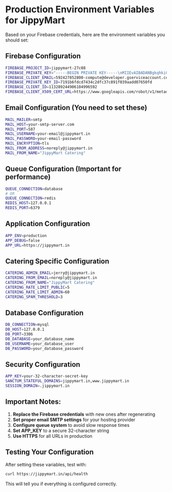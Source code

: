 # Production Environment Variables for JippyMart

Based on your Firebase credentials, here are the environment variables you should set:

## Firebase Configuration
```bash
FIREBASE_PROJECT_ID=jippymart-27c08
FIREBASE_PRIVATE_KEY="-----BEGIN PRIVATE KEY-----\nMIIEvAIBADANBgkqhkiG9w0BAQEFAASCBKYwggSiAgEAAoIBAQCibAvFMfB1GayK\nBfl+uzzXT7SEqGEFIPncBp1JHsSgXjwap4C+U69wN5dLMr24q7KTm2TKPKKaYLWr\ny3FkHZ1hR2bbOU2ZjZ2xfLPH8th+4x7XjlI7Xi7wu4xnKUe50JC7erEQF0p8lXPe\n28DIDSST9LUavOKeZ+RCe9HstQyLzvsmzuGa1kNn5aKL+DtVL048Hz3/vBjN0k9M\nwuHos3rr9k3oSGunXxYzuMJX9peoZHh4p75z4WwKBONYJwvV8FZpRWacMnG4UpVy\nipKRSK1rx+L+mrbaGJSIobFPXbSRCRskOsr7tMoIylViu1qC5QVtQdsN8egY4/Tu\nmjAaX79bAgMBAAECggEAAdraB49hjdhbcBSIf49ZLvi/Y3Y6lzKgUohH6qwUnXIE\nSF76OzI16V6ctmDqacF9/7UaKK397WVpyiqxgpiFw5hrYLyokqhbX1f5roYAWg8P\nuxvN30bOvt9JAIgoJ8OKAAvk4OFGxPAhx/Y29IOx6QXEL0SnLlYog2gU0TZVcB+7\n5TWKCXRtZZu5zPB9eMoNkkDtEV9CxYGQa7QI1A+kPiruBCIyW15kv9yIwvmy45Ip\nWIMYeEBTTBbg6h9Og36Dk1yes5GP7octpruifM+JFL28x1hcZPJCCtD+vUE2khb2\nkLUYkiZNcfdDfjsmV49z3ru149EQZemllwC39JGOgQKBgQDaVkNPs2SGvf373JJ/\nTA9Xe7F+WR1MrXWlwuR7ArJ83ek/nA/ZYoCIicXzjw8f4JmxXhcnzeN67fUdgRr9\nJkpgtI+L9NMWDNJ7zTQTvHMY56k89EaL3l2y5xL+bK/YYHuxDk9MqJKLOJ18rdpx\nvJUEIK1zLr9K71roehlos9VdbQKBgQC+cJYqRGWqB3f3osGkL+Z0D/4YQIDM7Z/0\nqJKqqo5EH/fcwYHAtRtSD6qJocD6PAgIKmA28qRAxxlPh+vqda58qk5iMLUdnYPW\n3SUguzYSv8+v2vcRwdDQY7X+4rIGO7u1S7LPJyEq9Xs+zuHHAvZbTowitoKni6Xz\nTUCt4Iz65wKBgGmP539zVpkm5tOM82+EkK5VaZ2S7G2UOBtqvRkUVsO0bv+ILsmF\nrGtXYVO+ySs6ZlSxDzT5gJCA2E/piej3SGK1Keoa9qvkiye8MP+Rz3wtFVAZMrqR\nSnAi9LX6SpKtI2CZcJG5txCE0O/lBoaTDOEwA2x7H5XVX/iigAJ1YCWJAoGAdk1q\ne4dRwHYzSFqLAHvhJWhp6JbpbGSRYWL2+Z5KEnfpefGbsSLQfgHNZwJc5xYzxx7L\n9lZ1QuhsCMPfAh9o7Xi+iLDJUkRviiKG1fZ2eN8/HXdg1F8aYNoQTO52uPiSeuUz\nhww/xngIv9O03fQxJjd9RnMqZvqRdLsg2uMLsTECgYAl5ieiOIXL/6dWV9gg8sOm\nVvPn9qa+kNoQEddpf2nGLQ07qQOv/xg/I60Lyw9ut1s8uJht+opCyFxkDPyDcNiD\nf3kwvdLgpSheTHhfDPvHs6SM9yRkUa5pZkgRGekX8rwDl3lCoMb01ImzcQwjs3Dh\n7g3xiWQvD+stywr5VxBXug==\n-----END PRIVATE KEY-----\n"
FIREBASE_CLIENT_EMAIL=592427852800-compute@developer.gserviceaccount.com
FIREBASE_PRIVATE_KEY_ID=7191b6fdcd7434c2dfc37c891f039aadd07650fd
FIREBASE_CLIENT_ID=113289244906104996592
FIREBASE_CLIENT_X509_CERT_URL=https://www.googleapis.com/robot/v1/metadata/x509/592427852800-compute%40developer.gserviceaccount.com
```

## Email Configuration (You need to set these)
```bash
MAIL_MAILER=smtp
MAIL_HOST=your-smtp-server.com
MAIL_PORT=587
MAIL_USERNAME=your-email@jippymart.in
MAIL_PASSWORD=your-email-password
MAIL_ENCRYPTION=tls
MAIL_FROM_ADDRESS=noreply@jippymart.in
MAIL_FROM_NAME="JippyMart Catering"
```

## Queue Configuration (Important for performance)
```bash
QUEUE_CONNECTION=database
# OR
QUEUE_CONNECTION=redis
REDIS_HOST=127.0.0.1
REDIS_PORT=6379
```

## Application Configuration
```bash
APP_ENV=production
APP_DEBUG=false
APP_URL=https://jippymart.in
```

## Catering Specific Configuration
```bash
CATERING_ADMIN_EMAIL=jerry@jippymart.in
CATERING_FROM_EMAIL=noreply@jippymart.in
CATERING_FROM_NAME="JippyMart Catering"
CATERING_RATE_LIMIT_PUBLIC=5
CATERING_RATE_LIMIT_ADMIN=60
CATERING_SPAM_THRESHOLD=3
```

## Database Configuration
```bash
DB_CONNECTION=mysql
DB_HOST=127.0.0.1
DB_PORT=3306
DB_DATABASE=your_database_name
DB_USERNAME=your_database_user
DB_PASSWORD=your_database_password
```

## Security Configuration
```bash
APP_KEY=your-32-character-secret-key
SANCTUM_STATEFUL_DOMAINS=jippymart.in,www.jippymart.in
SESSION_DOMAIN=.jippymart.in
```

## Important Notes:

1. **Replace the Firebase credentials** with new ones after regenerating
2. **Set proper email SMTP settings** for your hosting provider
3. **Configure queue system** to avoid slow response times
4. **Set APP_KEY** to a secure 32-character string
5. **Use HTTPS** for all URLs in production

## Testing Your Configuration

After setting these variables, test with:
```bash
curl https://jippymart.in/api/health
```

This will tell you if everything is configured correctly.
